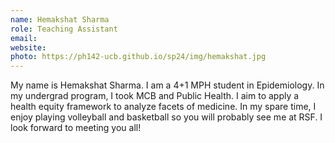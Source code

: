 ```yaml
---
name: Hemakshat Sharma 
role: Teaching Assistant
email: 
website: 
photo: https://ph142-ucb.github.io/sp24/img/hemakshat.jpg
---
```


My name is Hemakshat Sharma. I am a 4+1 MPH student in Epidemiology. In my undergrad program, I took MCB and Public Health. I aim to apply a health equity framework to analyze facets of medicine. In my spare time, I enjoy playing volleyball and basketball so you will probably see me at RSF. I look forward to meeting you all!